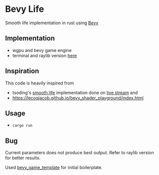# Bevy Life 
Smooth life implementation in rust using [Bevy](https://github.com/bevyengine/bevy)

## Implementation
- wgpu and bevy game engine
- terminal and raylib version [here](https://github.com/eelfire/smooth-life)

## Inspiration
This code is heavily inspired from
- tsoding's [smooth life](https://github.com/tsoding/SmoothLife) implementation done on [live stream](https://youtube.com/playlist?list=PLpM-Dvs8t0VZxTsk3uYIM34QhMgNQP06G) and 
- https://lecoqjacob.github.io/bevy_shader_playground/index.html

## Usage
- `cargo run`

## Bug
Current parameters does not produce best output. Refer to raylib version for better results.

Used [bevy_game_template](https://github.com/NiklasEi/bevy_game_template) for initial boilerplate.